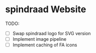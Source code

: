 # spindraad Website

TODO:
- [ ] Swap spindraad logo for SVG version
- [ ] Implement image pipeline
- [ ] Implement caching of FA icons
